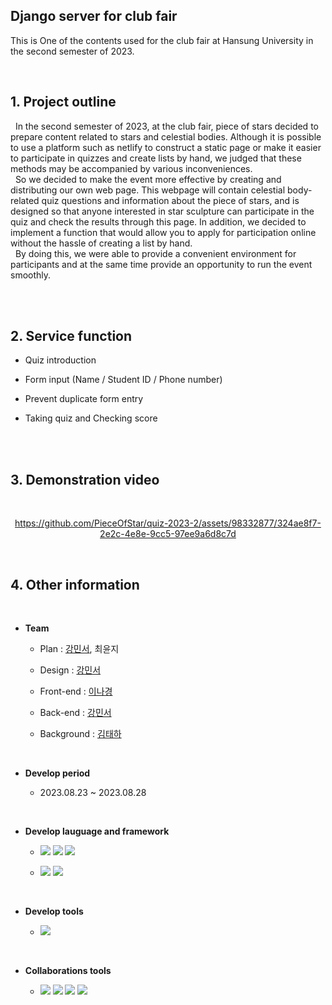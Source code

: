 ## Django server for club fair
This is One of the contents used for the club fair at Hansung University in the second semester of 2023.

<br>

<!--## 실제 서비스 링크

- http://www.piece-of-star.site/
- 서버 비용 부담으로 2023년 9월 15일까지만 열어두었습니다.

<br>

-->

## 1. Project outline

&nbsp; 
In the second semester of 2023, at the club fair, piece of stars decided to prepare content related to stars and celestial bodies. Although it is possible to use a platform such as netlify to construct a static page or make it easier to participate in quizzes and create lists by hand, we judged that these methods may be accompanied by various inconveniences.
<br>
&nbsp; So we decided to make the event more effective by creating and distributing our own web page. This webpage will contain celestial body-related quiz questions and information about the piece of stars, and is designed so that anyone interested in star sculpture can participate in the quiz and check the results through this page. In addition, we decided to implement a function that would allow you to apply for participation online without the hassle of creating a list by hand.
<br>
&nbsp; By doing this, we were able to provide a convenient environment for participants and at the same time provide an opportunity to run the event smoothly.

<br>
<br>

## 2. Service function

- Quiz introduction

- Form input (Name / Student ID / Phone number)

- Prevent duplicate form entry

- Taking quiz and Checking score

<br>
<br>

## 3. Demonstration video

<br>

<div align="center">

https://github.com/PieceOfStar/quiz-2023-2/assets/98332877/324ae8f7-2e2c-4e8e-9cc5-97ee9a6d8c7d

</div>

<!--![스크린샷 2023-09-16 오전 1 51 10](https://github.com/PieceOfStar/quiz-2023-2/assets/98332877/c1acb68f-6c80-4942-b003-182dbdde156f)

![스크린샷 2023-09-16 오전 1 51 19](https://github.com/PieceOfStar/quiz-2023-2/assets/98332877/d8f1c228-c37e-4c06-84cd-c7affa794fee)

![스크린샷 2023-09-16 오전 1 51 26](https://github.com/PieceOfStar/quiz-2023-2/assets/98332877/ff0db6cf-b8c9-4d20-98e7-c7addddaa5da)

![스크린샷 2023-09-16 오전 1 51 33](https://github.com/PieceOfStar/quiz-2023-2/assets/98332877/45eba44d-556e-4235-8984-e18b7bc00a27)

![스크린샷 2023-09-16 오전 1 51 40](https://github.com/PieceOfStar/quiz-2023-2/assets/98332877/8edaed85-0da9-4b19-96fe-9c1f9e6520ef)

![스크린샷 2023-09-16 오전 1 51 47](https://github.com/PieceOfStar/quiz-2023-2/assets/98332877/854047c4-ffb9-4901-9614-e496ab3f49df)

 -->
 
<br>

## 4. Other information

<br>

- **Team**

    - Plan : [강민서](https://github.com/MinseoKangQ), 최윤지

    - Design : [강민서](https://github.com/MinseoKangQ)

    - Front-end : [이나경](https://github.com/lee-nakyung)

    - Back-end : [강민서](https://github.com/MinseoKangQ)

    - Background : [김태하](https://github.com/xogk1128)

<br>

- **Develop period**

    - 2023.08.23 ~ 2023.08.28

<br>

- **Develop lauguage and framework**

    - <img src="https://img.shields.io/badge/HTML5-E34F26?style=for-the-badge&logo=HTML5&logoColor=white"/> <img src="https://img.shields.io/badge/CSS3-1572B6?style=for-the-badge&logo=CSS3&logoColor=white"/> <img src="https://img.shields.io/badge/JavaScript-F7DF1E?style=for-the-badge&logo=JavaScript&logoColor=white"/>
    
    - <img src="https://img.shields.io/badge/Python-3766AB?style=for-the-badge&logo=Python&logoColor=white"/> <img src="https://img.shields.io/badge/Django-092E20?style=for-the-badge&logo=Django&logoColor=white)"/>

<br>

- **Develop tools**

    - <img src="https://img.shields.io/badge/Visual Studio Code-007ACC?style=for-the-badge&logo=Visual Studio Code&logoColor=white"/>

<br>

- **Collaborations tools**

    - <img src="https://img.shields.io/badge/Figma-F24E1E?style=for-the-badge&logo=Figma&logoColor=white"/> <img src="https://img.shields.io/badge/Discord-5865F2?style=for-the-badge&logo=Discord&logoColor=white"/> <img src="https://img.shields.io/badge/Notion-black?style=for-the-badge&logo=Notion&logoColor=white"/> <img src="https://img.shields.io/badge/Github-black?style=for-the-badge&logo=Github&logoColor=white"/>
